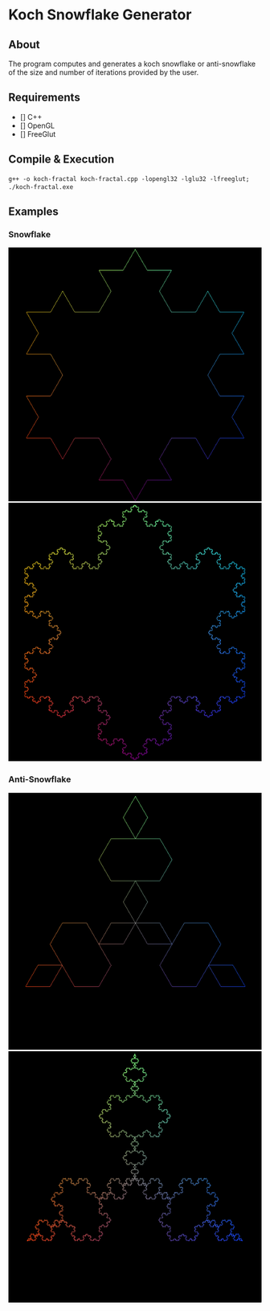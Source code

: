# Koch Snowflake Generator
## About
The program computes and generates a koch snowflake or anti-snowflake of the size and number of iterations provided by the user.
## Requirements
- [] C++
- [] OpenGL
- [] FreeGlut
## Compile & Execution
```
g++ -o koch-fractal koch-fractal.cpp -lopengl32 -lglu32 -lfreeglut; ./koch-fractal.exe
```
## Examples
### Snowflake
![Koch Snowflake with 3 iterations](/snow-3-itr.png)
![Koch Snowflake with 300 iterations](/snow-300-itr.png)
### Anti-Snowflake
![Koch Anti-snowflake with 3 iterations](/anti-3-itr.png)
![Koch Anti-snowflake with 300 iterations](/anti-300-itr.png)